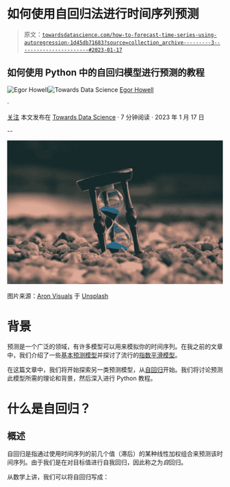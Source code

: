 # 如何使用自回归法进行时间序列预测

> 原文：[`towardsdatascience.com/how-to-forecast-time-series-using-autoregression-1d45db71683?source=collection_archive---------3-----------------------#2023-01-17`](https://towardsdatascience.com/how-to-forecast-time-series-using-autoregression-1d45db71683?source=collection_archive---------3-----------------------#2023-01-17)

## 如何使用 Python 中的自回归模型进行预测的教程

[](https://medium.com/@egorhowell?source=post_page-----1d45db71683--------------------------------)![Egor Howell](https://medium.com/@egorhowell?source=post_page-----1d45db71683--------------------------------)[](https://towardsdatascience.com/?source=post_page-----1d45db71683--------------------------------)![Towards Data Science](https://towardsdatascience.com/?source=post_page-----1d45db71683--------------------------------) [Egor Howell](https://medium.com/@egorhowell?source=post_page-----1d45db71683--------------------------------)

·

[关注](https://medium.com/m/signin?actionUrl=https%3A%2F%2Fmedium.com%2F_%2Fsubscribe%2Fuser%2F1cac491223b2&operation=register&redirect=https%3A%2F%2Ftowardsdatascience.com%2Fhow-to-forecast-time-series-using-autoregression-1d45db71683&user=Egor+Howell&userId=1cac491223b2&source=post_page-1cac491223b2----1d45db71683---------------------post_header-----------) 本文发布在 [Towards Data Science](https://towardsdatascience.com/?source=post_page-----1d45db71683--------------------------------) · 7 分钟阅读 · 2023 年 1 月 17 日[](https://medium.com/m/signin?actionUrl=https%3A%2F%2Fmedium.com%2F_%2Fvote%2Ftowards-data-science%2F1d45db71683&operation=register&redirect=https%3A%2F%2Ftowardsdatascience.com%2Fhow-to-forecast-time-series-using-autoregression-1d45db71683&user=Egor+Howell&userId=1cac491223b2&source=-----1d45db71683---------------------clap_footer-----------)

--

[](https://medium.com/m/signin?actionUrl=https%3A%2F%2Fmedium.com%2F_%2Fbookmark%2Fp%2F1d45db71683&operation=register&redirect=https%3A%2F%2Ftowardsdatascience.com%2Fhow-to-forecast-time-series-using-autoregression-1d45db71683&source=-----1d45db71683---------------------bookmark_footer-----------)![](img/081074115ceaa168aa8c4a20d048276e.png)

图片来源：[Aron Visuals](https://unsplash.com/@aronvisuals?utm_source=medium&utm_medium=referral) 于 [Unsplash](https://unsplash.com/?utm_source=medium&utm_medium=referral)

# 背景

预测是一个广泛的领域，有许多模型可以用来模拟你的时间序列。在我之前的文章中，我们介绍了一些[基本预测模型](https://medium.com/towards-data-science/basic-forecasting-techniques-ef4295248e46)并探讨了流行的[指数平滑模型](https://medium.com/towards-data-science/forecasting-with-simple-exponential-smoothing-dd8f8470a14c)。

在这篇文章中，我们将开始探索另一类预测模型，从[自回归](https://en.wikipedia.org/wiki/Autoregressive_model)开始。我们将讨论预测此模型所需的理论和背景，然后深入进行 Python 教程。

# 什么是自回归？

## 概述

自回归是指通过使用时间序列的前几个值（滞后）的某种线性加权组合来预测该时间序列。由于我们是在对目标值进行自我回归，因此称之为*自*回归。

从数学上讲，我们可以将自回归写成：
